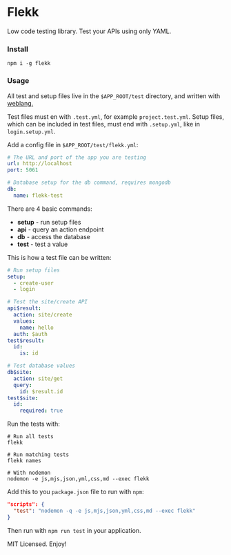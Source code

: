 # Flekk

Low code testing library. Test your APIs using only YAML.

### Install

```
npm i -g flekk
```

### Usage

All test and setup files live in the `$APP_ROOT/test` directory, and written with [weblang.](https://github.com/eldoy/weblang)

Test files must en with `.test.yml`, for example `project.test.yml`. Setup files, which can be included in test files, must end with `.setup.yml`, like in `login.setup.yml`.

Add a config file in `$APP_ROOT/test/flekk.yml`:
```yml
# The URL and port of the app you are testing
url: http://localhost
port: 5061

# Database setup for the db command, requires mongodb
db:
  name: flekk-test
```

There are 4 basic commands:

* __setup__ - run setup files
* __api__   - query an action endpoint
* __db__    - access the database
* __test__  - test a value

This is how a test file can be written:

```yml
# Run setup files
setup:
  - create-user
  - login

# Test the site/create API
api$result:
  action: site/create
  values:
    name: hello
  auth: $auth
test$result:
  id:
    is: id

# Test database values
db$site:
  action: site/get
  query:
    id: $result.id
test$site:
  id:
    required: true
```

Run the tests with:
```
# Run all tests
flekk

# Run matching tests
flekk names

# With nodemon
nodemon -e js,mjs,json,yml,css,md --exec flekk
```

Add this to you `package.json` file to run with `npm`:
```json
"scripts": {
  "test": "nodemon -q -e js,mjs,json,yml,css,md --exec flekk"
}
```
Then run with `npm run test` in your application.

MIT Licensed. Enjoy!
